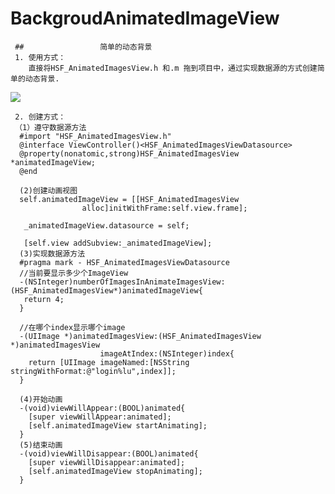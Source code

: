 # BackgroudAnimatedImageView
     ##                 简单的动态背景
     1. 使用方式：
        直接将HSF_AnimatedImagesView.h 和.m 拖到项目中，通过实现数据源的方式创建简单的动态背景.
![](https://github.com/hushuangfei/HSFGitHub/BackgroudAnimatedImageView/raw/master/BackgroudAnimatedImageView/backgroud.gif)
        
     2. 创建方式：
     （1）遵守数据源方法
      #import "HSF_AnimatedImagesView.h"
      @interface ViewController()<HSF_AnimatedImagesViewDatasource>
      @property(nonatomic,strong)HSF_AnimatedImagesView *animatedImageView;
      @end
      
      (2)创建动画视图
      self.animatedImageView = [[HSF_AnimatedImagesView 
                    alloc]initWithFrame:self.view.frame];
                    
       _animatedImageView.datasource = self;
       
       [self.view addSubview:_animatedImageView];
      (3)实现数据源方法
      #pragma mark - HSF_AnimatedImagesViewDatasource
      //当前要显示多少个ImageView
      -(NSInteger)numberOfImagesInAnimateImagesView:(HSF_AnimatedImagesView*)animatedImageView{
       return 4;
      }
      
      //在哪个index显示哪个image
      -(UIImage *)animatedImagesView:(HSF_AnimatedImagesView *)animatedImagesView 
                        imageAtIndex:(NSInteger)index{
        return [UIImage imageNamed:[NSString stringWithFormat:@"login%lu",index]];
      }
      
      (4)开始动画
      -(void)viewWillAppear:(BOOL)animated{
        [super viewWillAppear:animated];
        [self.animatedImageView startAnimating];
      }
      (5)结束动画 
      -(void)viewWillDisappear:(BOOL)animated{
        [super viewWillDisappear:animated];
        [self.animatedImageView stopAnimating];
      }     

